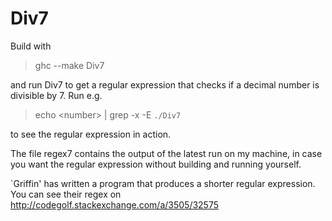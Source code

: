 Div7
====

Build with

> ghc --make Div7

and run Div7 to get a regular expression that checks if a decimal number is divisible by 7.
Run e.g.

> echo \<number\> | grep -x -E `./Div7`

to see the regular expression in action.

The file regex7 contains the output of the latest run on my machine,
in case you want the regular expression without building and running yourself.

`Griffin' has written a program that produces a shorter regular expression.  You can see their regex on http://codegolf.stackexchange.com/a/3505/32575
